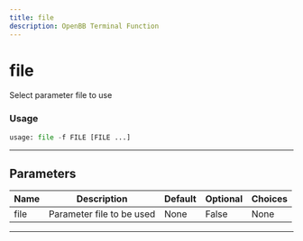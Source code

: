 ```yaml
---
title: file
description: OpenBB Terminal Function
---
```


# file

Select parameter file to use
### Usage 
```python
usage: file -f FILE [FILE ...]
```
---
## Parameters
| Name | Description | Default | Optional | Choices |
| ---- | ----------- | ------- | -------- | ------- |
| file | Parameter file to be used | None | False | None |
---
